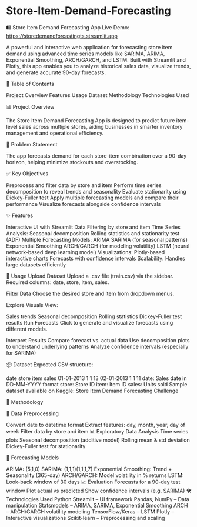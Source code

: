 # Store-Item-Demand-Forecasting
🛍️ Store Item Demand Forecasting App
Live Demo: https://storedemandforcastingts.streamlit.app

A powerful and interactive web application for forecasting store item demand using advanced time series models like SARIMA, ARIMA, Exponential Smoothing, ARCH/GARCH, and LSTM. Built with Streamlit and Plotly, this app enables you to analyze historical sales data, visualize trends, and generate accurate 90-day forecasts.

📑 Table of Contents

Project Overview
Features
Usage
Dataset
Methodology
Technologies Used

📊 Project Overview

The Store Item Demand Forecasting App is designed to predict future item-level sales across multiple stores, aiding businesses in smarter inventory management and operational efficiency.

🎯 Problem Statement

The app forecasts demand for each store-item combination over a 90-day horizon, helping minimize stockouts and overstocking.

✅ Key Objectives

Preprocess and filter data by store and item
Perform time series decomposition to reveal trends and seasonality
Evaluate stationarity using Dickey-Fuller test
Apply multiple forecasting models and compare their performance
Visualize forecasts alongside confidence intervals

✨ Features

Interactive UI with Streamlit
Data Filtering by store and item
Time Series Analysis:
Seasonal decomposition
Rolling statistics and stationarity test (ADF)
Multiple Forecasting Models:
ARIMA
SARIMA (for seasonal patterns)
Exponential Smoothing
ARCH/GARCH (for modeling volatility)
LSTM (neural network-based deep learning model)
Visualizations:
Plotly-based interactive charts
Forecasts with confidence intervals
Scalability: Handles large datasets efficiently

🚀 Usage
Upload Dataset
Upload a .csv file (train.csv) via the sidebar.
Required columns: date, store, item, sales.

Filter Data
Choose the desired store and item from dropdown menus.

Explore Visuals
View:

Sales trends
Seasonal decomposition
Rolling statistics
Dickey-Fuller test results
Run Forecasts
Click to generate and visualize forecasts using different models.

Interpret Results
Compare forecast vs. actual data
Use decomposition plots to understand underlying patterns
Analyze confidence intervals (especially for SARIMA)

📦 Dataset
Expected CSV structure:

date	store	item	sales
01-01-2013	1	1	13
02-01-2013	1	1	11
date: Sales date in DD-MM-YYYY format
store: Store ID
item: Item ID
sales: Units sold
Sample dataset available on Kaggle: Store Item Demand Forecasting Challenge

🧠 Methodology

🔧 Data Preprocessing

Convert date to datetime format
Extract features: day, month, year, day of week
Filter data by store and item
📊 Exploratory Data Analysis
Time series plots
Seasonal decomposition (additive model)
Rolling mean & std deviation
Dickey-Fuller test for stationarity

🧮 Forecasting Models

ARIMA: (5,1,0)
SARIMA: (1,1,1)(1,1,1,7)
Exponential Smoothing: Trend + Seasonality (365-day)
ARCH/GARCH: Model volatility in % returns
LSTM: Look-back window of 30 days
📈 Evaluation
Forecasts for a 90-day test window
Plot actual vs predicted
Show confidence intervals (e.g. SARIMA)
🛠 Technologies Used
Python
Streamlit – UI framework
Pandas, NumPy – Data manipulation
Statsmodels – ARIMA, SARIMA, Exponential Smoothing
ARCH – ARCH/GARCH volatility modeling
TensorFlow/Keras – LSTM
Plotly – Interactive visualizations
Scikit-learn – Preprocessing and scaling
